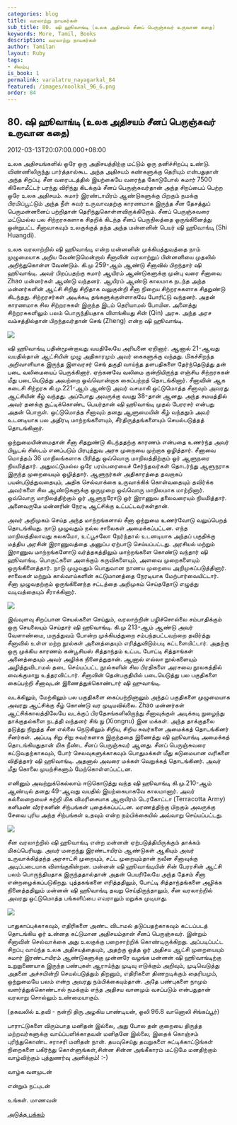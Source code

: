 ```yaml
---
categories: blog
title: வரலாற்று நாயகர்கள்
sub_title: 80. ஷி ஹூவாங்டி (உலக அதிசயம் சீனப் பெருஞ்சுவர் உருவான கதை)
keywords: More, Tamil, Books
description: வரலாற்று நாயகர்கள்
author: Tamilan
layout: Ruby
tags:
- சிலம்பு
is_book: 1
permalink: varalatru_nayagarkal_84
featured: /images/noolkal_96_6.png
order: 84
---
```



## 80. ஷி ஹூவாங்டி (உலக அதிசயம் சீனப் பெருஞ்சுவர் உருவான கதை)

2012-03-13T20:07:00.000+08:00

உலக அதிசயங்களில் ஒரே ஒரு அதிசயத்திற்கு மட்டும் ஒரு தனிச்சிறப்பு உண்டு. விண்ணிலிருந்து பார்த்தால்கூட அந்த அதிசயம் கண்களுக்கு தெரியும் என்பதுதான் அந்த சிறப்பு. சீன வரைபடத்தில் இயற்கையே வரைந்த கோடுபோல் சுமார் 7500 கிலோமீட்டர் பரந்து விரிந்து கிடக்கும் சீனப் பெருஞ்சுவர்தான் அந்த சிறப்பைப் பெற்ற ஒரே உலக அதிசயம். சுமார் இரண்டாயிரம் ஆண்டுகளுக்கு பிறகும் நமக்கு பிரமிப்பூட்டும் அந்த நீள் சுவர் உருவாவதற்கு காரணமாக இருந்த சீன தேசத்துப் பெருமன்னனைப் பற்றிதான் தெரிந்துகொள்ளவிருக்கிறோம். சீனப் பெருஞ்சுவரை மட்டுமல்ல பல சிற்றரசுகளாக சிதறிக் கிடந்த சீனப் பெருநிலத்தை ஒருங்கினைத்து ஒன்றுபட்ட சீனாவாகவும் உலகுக்குத் தந்த அந்த மன்னனின் பெயர் ஷி ஹூவாங்டி (Shi Huangdi).

உலக வரலாற்றில் ஷி ஹூவாங்டி என்ற மன்னனின் முக்கியத்துவத்தை நாம் முழுமையாக அறிய வேண்டுமென்றால் சீனாவின் வரலாற்றுப் பின்னனியை முதலில் அறிந்துகொள்ள வேண்டும். கி.மு 259-ஆம் ஆண்டு சீனாவில் பிறந்தார் ஷி ஹூவாங்டி. அவர் பிறப்பதற்கு சுமார் ஆயிரம் ஆண்டுகளுக்கு முன்பு வரை சீனாவை Zhao மன்னர்கள் ஆண்டு வந்தனர். ஆயிரம் ஆண்டு காலமாக நடந்த அந்த மன்னர்களின் ஆட்சி சிறிது சிறிதாக வலுகுன்றி சீனா நிறைய சிற்றரசுகளாக சிதறுண்டு கிடந்தது. சிற்றரசர்கள் அடிக்கடி தங்களுக்குள்ளாகவே போரிட்டு வந்தனர். அதன் காரணமாக சில சிற்றரசுகள் இருந்த இடம் தெரியாமல் போயின. அனைத்து சிற்றரசுகளிலும் பலம் பொருந்தியதாக விளங்கியது சின் (Qin) அரசு. அந்த அரச வம்சத்தில்தான் பிறந்தவர்தான் செங் (Zheng) என்ற ஷி ஹூவாங்டி.

![](http://2.bp.blogspot.com/-0WSr21JDRI8/T182KO_JaLI/AAAAAAAABMA/_BgHI92Ehb8/s1600/61xkBPT-YpL._SL500_AA300_.jpg)

ஷி ஹூவாங்டி பதின்மூன்றாவது வயதிலேயே அரியனை ஏறினார். ஆனால் 21-ஆவது வயதில்தான் ஆட்சியின் முழு அதிகாரமும் அவர் கைகளுக்கு வந்தது. மிகச்சிறந்த அறிவாளியாக இருந்த இளவரசர் செங் தகுதி வாய்ந்த தளபதிகளை தேர்ந்தெடுத்து தன் படை வலிமையைப் பெருக்கினார். ஏற்கனவே வலிமை குன்றியிருந்த எஞ்சிய சிற்றரசுகள் மீது படையெடுத்து அவற்றை ஒவ்வொன்றாக கைப்பற்றத் தொடங்கினார். சீனாவின் ஆக கடைசி சிற்றரசு கி.மு.221-ஆம் ஆண்டு அவர் வசமாகி ஒட்டுமொத்த சீனாவும் அவரது ஆட்சியின் கீழ் வந்தது. அப்போது அவருக்கு வயது 38-தான் ஆனது. அந்த சமயத்தில் அவர் தனக்கு சூட்டிக்கொண்ட பெயர்தான் ஷி ஹூவாங்டி முதல் பேரரசர் என்பது அதன் பொருள். ஒட்டுமொத்த சீனாவும் தனது ஆளுமையின் கீழ் வந்ததும் அவர் உடனடியாக பல அதிரடி மாற்றங்களையும், சீர்திருத்தங்களையும் செயல்படுத்தத் தொடங்கினார்.

ஒற்றுமையின்மைதான் சீனா சிதறுண்டு கிடந்ததற்கு காரணம் என்பதை உணர்ந்த அவர் பியூடல் சிஸ்டம் எனப்படும் பிரபுத்துவ அரசு முறையை முற்றாக ஒழித்தார். சீனாவை மொத்தம் 36 மாநிலங்களாக பிரித்து ஒவ்வொரு மாநிலத்திற்கும் ஓர் ஆளுநரை நியமித்தார். அதுமட்டுமல்ல ஒரே பரம்பரையைச் சேர்ந்தவர்கள் தொடர்ந்து ஆளுநராக இருந்த முறையையும் ஒழித்தார். ஆளுநர்கள் அதிகாரத்தை தவறாகப் பயன்படுத்துவதையும், அதிக செல்வாக்கை உருவாக்கிக் கொள்வதையும் தவிர்க்க அவர்களை சில ஆண்டுகளுக்கு ஒருமுறை ஒவ்வொரு மாநிலமாக மாற்றினார். ஒவ்வொரு மாநிலத்திற்கும் ஓர் ஆளுநரோடு ஓர் இராணுவ தலைவரையும் நியமித்தார். அனைவருமே மன்னரின் நேரடி ஆட்சிக்கு உட்பட்டவர்கள்தான்.

அவர் அறிமுகம் செய்த அந்த மாற்றங்களால் சீனா ஒற்றுமை உணர்வோடு வலுப்பெறத் தொடங்கியது. நாடு முழுவதும் நல்ல சாலைகள் அமைக்கப்பட்டன. எந்த மாநிலத்திலாவது கலகமோ, உட்பூசலோ நேர்ந்தால் உடனடியாக அந்தப் பகுதிக்கு மத்திய அரசின் இராணுவத்தை அனுப்ப ஏற்பாடு செய்யப்பட்டது. அரசியல் மற்றும் இராணுவ மாற்றங்களோடு வர்த்தகத்திலும் மாற்றங்களை கொண்டு வந்தார் ஷி ஹூவாங்டி. பொருட்களை அளக்கும் கருவிகளையும், அளவை முறைகளையும் ஒருங்கினைத்தார். நாடு முழுவதும் பொதுவான நாணய முறையை அறிமுகப்படுத்தினார். சாலைகள் மற்றும் கால்வாய்களின் கட்டுமானத்தை நேரடியாக மேற்பார்வையிட்டார். சீனா முழுவதற்கும் ஒருங்கினைந்த சட்டத்தை அறிமுகம் செய்ததோடு எழுத்து வடிவத்தையும் சீராக்கினார்.

![](http://4.bp.blogspot.com/-VP241v2zRi4/T182yI2QtJI/AAAAAAAABMY/7mlTxBBsJc4/s320/Qinshihuang.jpg)

இவ்வுளவு சிறப்பான செயல்களை செய்தும், வரலாற்றின் பழிச்சொல்லை சம்பாதிக்கும் ஒரு செயலையும் செய்தார் ஷி ஹூவாங்டி. கி.மு 213-ஆம் ஆண்டு அவர் வேளாண்மை, மருத்துவம் போன்ற முக்கியத்துறை சம்பந்தபட்டவற்றை தவிர்த்து சீனாவில் உள்ள மற்ற நூல்கள் அனைத்தையும் எரித்துவிடும்படி கட்டளையிட்டார். அதற்கு ஒரு முக்கிய காரணம் கன்பூசியஸ் சித்தாந்தம் உட்பட போட்டி சித்தாங்கள் அனைத்தையும் அவர் அழிக்க நினைத்துதான். ஆனால் எல்லா நூல்களையும் அழித்துவிடாமல் தடை செய்யப்பட்ட நூல்களின் சில பிரதிகளை அரசவை நூலகத்தில் வைக்குமாறு உத்தரவிட்டார். சீனாவின் தென்பகுதியில் படையெடுத்து பல பகுதிகளை கைப்பற்றி சீனாவுடன் இணைத்துக்கொண்டார் ஷி ஹுவாங்டி.

வடக்கிலும், மேற்கிலும் பல பகுதிகளை கைப்பற்றினாலும் அந்தப் பகுதிகளை முழுமையாக அவரது ஆட்சிக்கு கீழ் கொண்டு வர முடியவில்லை. Zhao மன்னர்கள் ஆட்சிக்காலத்திலேயே வடக்குப் பிரதேசங்களிலிருந்து சீனாவுக்குள் அடிக்கடி நுழைந்து தாக்குதல்களை நடத்தி வந்தனர் சிங் நு (Xiongnu) இன மக்கள். அந்த தாக்குதலை தடுத்து நிறுத்த சீன எல்லை நெடுகிலும் சிறிய, சிறிய சுவர்களை அமைக்கத் தொடங்கினர் சீனர்கள். அப்படி சிறு சிறு சுவர்களாக இருந்ததை இணைத்து ஷி ஹூவாங்டி அமைக்கத் தொடங்கியதுதான் மிக நீண்ட சீனப் பெருஞ்சுவர் ஆனது. சீனப் பெருஞ்சுவரை கட்டுவதற்காகவும், போர் செலவுகளுக்காகவும் பொதுமக்கள் மீது கடுமையான வரிகளை விதித்தார் ஷி ஹூவாங்டி. அதனால் அவரை மக்கள் வெறுக்கத் தொடங்கினர். அவர் மீது கொலை முயற்சிகளும் மேற்கொள்ளப்பட்டன.

எனினும் அவற்றுக்கெல்லாம் ஈடுகொடுத்து வந்த ஷி ஹூவாங்டி கி.மு.210-ஆம் ஆண்டில் தனது 49-ஆவது வயதில் இயற்கையாகவே காலமானார். அவர் கல்லைறையைச் சுற்றி மிக விமரிசையாக ஆறாயிரம் டெரகோட்டா (Terracotta Army) களிமண் வீரர்களின் சிற்பங்கள் புதைக்கப்பட்டன. மரணத்திற்கு பிறகும் அவருக்கு சேவை புரிய அந்த சிற்பங்கள் உதவும் என்ற நம்பிக்கையில் அவ்வாறு செய்யப்பட்டது.

![](http://4.bp.blogspot.com/-i0H6CnZ1xGE/T182jlwA7aI/AAAAAAAABMQ/P2In3bcga4g/s320/terracotta_warriors_01.jpg)

சீன வரலாற்றில் ஷி ஹூவாங்டி என்ற மன்னன் ஏற்படுத்தியிருக்கும் தாக்கம் மிகப்பெரியது. அவர் மறைந்து இரண்டாயிரம் ஆண்டுகள் ஆகியும் அவர் உருவாக்கித்தந்த அரசாட்சி முறையும், சட்ட முறையும்தான் நவீன சீனாவுக்கு அடிப்படையாக விளங்குகின்றன. மன்னன் ஷி ஹூவாங்டியின் சின் பேரரசின் ஆட்சி பலம் பொருந்தியதாக இருந்ததால்தான் அதன் பெயரிலேயே அந்த தேசம் சீனா என்றழைக்கப்படுகிறது. புத்தகங்களை எரித்ததிலும், போட்டி சித்தாந்தங்களை அழிக்க நினைத்ததிலும் மன்னன் ஷி ஹூவாங்டி தவறு செய்திருந்தாலும், சீன வரலாற்றில் அவரது ஒட்டுமொத்த பங்களிப்பை எவராலும் மறுக்க முடியாது.

![](http://4.bp.blogspot.com/-i-YWb54tWC8/T1830WThL6I/AAAAAAAABMg/twQqDYoRehk/s320/9771006.jpg)

பாதுகாப்புக்காகவும், எதிரிகளை அண்ட விடாமல் தடுப்பதற்காகவும் கட்டப்படத் தொடங்கிய ஓர் உன்னத கட்டுமான அதிசயம்தான் சீனப் பெருஞ்சுவர். இன்றும் சீனாவின் செல்வாக்கை அது உலகுக்கு பறைசாற்றிக் கொண்டிருக்கிறது. அப்படிப்பட்ட சிறப்பு வாய்ந்த உலக அதிசயத்தையும், அதற்கு ஒத்த ஓர் அதிசய ஆட்சி முறையையும் சுமார் இரண்டாயிரம் ஆண்டுகளுக்கு முன்னரே வழங்க மன்னன் ஷி ஹூவாங்டிற்கு உறுதுணையாக இருந்த பண்புகள் ஆராய்ந்து முடிவு எடுக்கும் அறிவும், முடிவெடுத்து அதனை அச்சமின்றி செயல்படுத்தும் திறனும், எதிரிகளை திணறடிக்கும் தைரியமும், ஒற்றுமையே பலம் என்ற அவரது நம்பிக்கையும்தான். அதே பண்புகளை நாமும் வளர்த்துக்கொண்டால் நமக்கும் எந்த அதிசய வானமும் வசப்படும் என்பதுதான் வரலாறு சொல்லும் உண்மையாகும்.

(தகவலில் உதவி - நன்றி திரு.அழகிய பாண்டியன், ஒலி 96.8 வானொலி சிங்கப்பூர்)

பாராட்டுகளை விரும்பாத மனிதன் இல்லை, அது போல தன் குறையை திருத்த மற்றவர்களுக்கு வாய்ப்பளிக்காதவன் மனிதனே இல்லை, இதைக் கொஞ்சம் புரிந்துகொண்ட சராசரி மனிதன் நான். தயவுசெய்து தவறுகளை சுட்டிக்காட்டுங்கள் நிறைகளை பகிர்ந்து கொள்ளுங்கள்,சின்ன சின்ன அங்கீகாரம் மட்டுமே மனதிற்கும் வாழ்விற்கும் புத்துணர்வு அளிக்கும்! :-)

வாழ்க வளமுடன்

என்றும் நட்புடன்

உங்கள். மாணவன்

[அடுத்த பக்கம்](varalatru_nayagarkal_85)